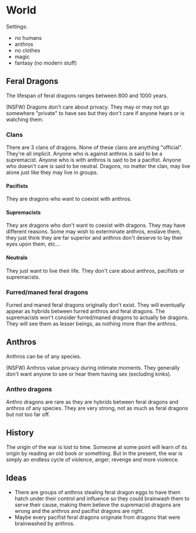 # World

Settings:
  - no humans
  - anthros
  - no clothes
  - magic
  - fantasy (no modern stuff)

## Feral Dragons

The lifespan of feral dragons ranges between 800 and 1000 years.

(NSFW)
Dragons don't care about privacy. They may or may not go somewhere "private" to have sex but they don't care if anyone hears or is watching them.

### Clans

There are 3 clans of dragons. None of these clans are anything "official". They're all implicit.
Anyone who is against anthros is said to be a supremacist.
Anyone who is with anthros is said to be a pacifist.
Anyone who doesn't care is said to be neutral.
Dragons, no matter the clan, may live alone just like they may live in groups.

#### Pacifists

They are dragons who want to coexist with anthros.

#### Supremacists

They are dragons who don't want to coexist with dragons. They may have different reasons. Some may wish to exterminate anthros, enslave them, they just think they are far superior and anthros don't deserve to lay their eyes upon them, etc...

#### Neutrals

They just want to live their life. They don't care about anthros, pacifists or supremacists.

### Furred/maned feral dragons

Furred and maned feral dragons originally don't exist. They will eventually appear as hybrids between furred anthros and feral dragons.
The supremacists won't consider furred/maned dragons to actually be dragons. They will see them as lesser beings, as nothing more than the anthros.

## Anthros

Anthros can be of any species.

(NSFW)
Anthros value privacy during intimate moments. They generally don't want anyone to see or hear them having sex (excluding kinks).

### Anthro dragons

Anthro dragons are rare as they are hybrids between feral dragons and anthros of any species.
They are very strong, not as much as feral dragons but not too far off.

## History

The origin of the war is lost to time. Someone at some point will learn of its origin by reading an old book or something.
But in the present, the war is simply an endless cycle of violence, anger, revenge and more violence.

## Ideas

- There are groups of anthros stealing feral dragon eggs to have them hatch under their control and influence so they could brainwash them to serve their cause, making them believe the supremacist dragons are wrong and the anthros and pacifist dragons are right.
- Maybe every pacifist feral dragons originate from dragons that were brainwashed by anthros.
